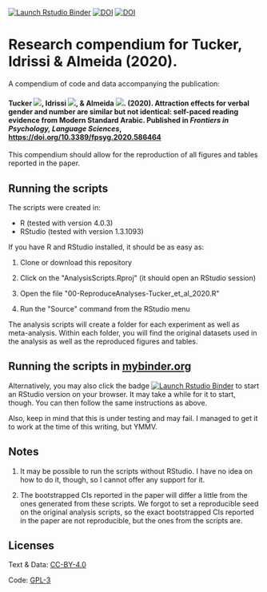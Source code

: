 <!-- badges: start -->
[![Launch Rstudio Binder](http://mybinder.org/badge_logo.svg)](https://mybinder.org/v2/gh/diogo-almeida/TuckerIdrissiAlmeida2020/main?urlpath=rstudio)
[![DOI](https://img.shields.io/badge/figshare-code&data-b03056.svg?style=flat&labelColor=556470&logo=data%3Aimage%2Fpng%3Bbase64%2CiVBORw0KGgoAAAANSUhEUgAAAHEAAABxCAMAAADVoLziAAAAb1BMVEUAAABVZHFZxLxgbnpjyMBqd4Nuy8R1gYx4z8mAi5WD082KlZ6N19GVnqaX2tWgqK%2BjzT2p0Emqsbiv01W0u8G01mK62m6%2FxcrA3XrG4IbHTVrLWGTOY2%2FSb3nVeoPZhY7ckJjgm6LjpqzmsbfqvMH7gV4gAAAAAXRSTlMAQObYZgAABmxJREFUeNrtmml%2FqkwMxY%2FFpbgzVpFrizjw%2FT%2Fj0yQcnN76U5B6n83%2Fi7u2HJNJMkko%2FrM8efLkyZMn2%2FUneDxzkLUCoyqKCo9g%2BPIJTQwUi1%2BfHPHzTF8UCEmgWP1SHmDlS6C4DxRzU8wfqUgjtw9WfA0VsU82GVCWQGmKHj%2FFaDBYBEYukTXW4aDn9yGCH1DiwSBGPwbCpE6O6ZSJkcnf30XqAJzy%2FAQlkq%2BO%2BloogFBxh0%2FMnTizGCirniYKTrNxelGRxk3Ep0I%2Fv0YDJeUhMkwhnJoYjUxoNlAW6IH5KYIpDutk3AI%2BzwH%2FfigCVzS%2F9yI2QSoSfz5BFyiueh0jcWlTVK2gNmnvayc4jJrje3vDTzHWY5Qz3FCxBFA7fdI7DysrzuqnKEVDU041E%2BlPnKldP%2F%2F0yBhdYOC%2FBU9koGaoPOBLPcIoyAYed3jsbSlM8YiY6fhSp%2BNuk%2BFk9smnAWbRgufMG03%2FJqA9vA8axS8PqKMmpnk0bt4ovnRWPJliAWdepeJ6ndT1tILm%2B4JH92JOuNtGHKxIW%2FSn5q4xdho2InlCCsRq4phWicBU5WvlV7TG7HhHwHI6R61YllYZHNPGtKYIYRm%2BCweiXj2Kt2FnOBQx5kF%2FirwpKuKu8dnhOW1U85g3OJekbIc70JudKb7UUMQu06jytPtVFfd7S1QrEFv7S4KufPwSqDjVUDQLtNKMxMA5G7uNapligoyVqSUbu3DZL0lRGZn%2FVLEywyNAYyNJJJ7sF1PMsKOi2LpvNVGI5NFslCI9A1lvpTico0k0VJVsPgUbG5N2tq4NS8n8UnE4IIBPrDyISW35qKS1Inw9v6Taw5hbk4sxdkCp9eLQ5HAWPKq9oohKgoxYWeWA0BD2A156Aq3GJ6A4VuGjNrjBPhDMNUEiVRy%2BvOo5XuCg5n2Yop5GGYQEbpKdXW%2FBk7ZteitxrQ%2BGkH2XtNztGkVy5YZ1589ExSLP0YW1ZlLOjzuxInCt43tbWW1Xr9aXTzdBuyZyOxE7ySsFOxoh4v18Kjhw5Z0VhaIOnhQ3mMn9zC%2F0XRWTc%2Bqad1wKh%2BtIq%2BrYiFR1D9GCuV0SNJGKVryvYDd%2Bo6hF8qAX%2B8HfFBRJOncr%2FilaKY5t%2BouQRtri%2BlLiR6haDvsMWLu5gNkN52BZf1%2FEqZUD%2B0d7RQ6K7YKALe1AYG4qd9lYweMG0ztsZFM9berdRnQzlGLn%2B%2FV82lgbMkRqKeLSVueIqQkOvxgKtFDcNp7lqDuxZvrUcnTjoEJFeLSgUew6ngenuZNPn4jq7WsuE9%2FUpV2IuysStXOzuzI15EgksMlbR0UOLkv91e5WMfbaLFZZy8MQiDqvIMbjJSclckXRB%2B1WHeyzaIKWrKJB5ALnthssOJZQkQE7arvBcU2qvNZuGkupHk4vX46SeUcbvYLEmgyElnuxiOm55CPkF1aVb5%2FRST2rFTGfBo9qYeXAAOBcGuwvTHZ4%2BVu0X%2BUITdzAaK0YXU7ht68fejiEUvrfCsgrUrqr1X6TWz0As3jGuXUVxdJEhQVILB%2BNUtFkC6hJZRkirNBGckJbXfBX%2FeVNbLQiKxkvNsZyVkdz6ye8DsBlTwtcEGimrBbHqghBH88ao4p2R1h7RBuB1HVd5tJWzZkZXLzQGbmED2fkOIYqNjPykPdAR2bxqs7Plfh6FO4B6pqnpnACKLgHkARZogcORMe1XJ%2BtDYkYUw97%2Fcl%2FaxZ8Xtis5eHLurYLHPZwzKtvy9G7dlay9as415kisEnqIjivA9JZ5LC0cmd1z17OujFOWTqu2W6iTrulXoURJyruX8f37x7tD94Uw6mkaYkUKnLL0X33eOR%2BlYonNoH7HaxiM1Jn8YLHgB6K3CE3XkXly%2FMOmYRlxftgq73suENmb%2BsZORf25AyMgfB9pJ92ECRV9W2VVSsm7KQDRUvSn4MTJYtKoBhrSfr4wXee%2B9oorp8IFaVY89gZxv2gUjCnL3VdLL%2B4OBY9KvKr%2BjpTCN9zDmmevaWaNSXqgy%2B0s54mCqa9pT85KCqsiu%2BSjsoOPdhQkVxUJFlvr9LIbfM%2BgIrL8K2xz3Mf7kj6p8UeCA5wyZdg1qylfFdOn2wf8FMWwkLD1Llm9C4f%2BTMPdOjkz%2F2UBV%2FDp49VDL06YjeLR3qVkfO7IiPnITQ94epLKlbHY4VHM%2BEq48%2BROod%2FAE%2BePHny5C%2Fb05LcOfhPQAAAAABJRU5ErkJggg%3D%3D)](https://figshare.com/projects/Attraction_Effects_for_Verbal_Gender_and_Number_Are_Similar_but_Not_Identical_Self-Paced_Reading_Evidence_from_Modern_Standard_Arabic/18823)
[![DOI](https://img.shields.io/badge/DOI:-10.3389/fpsyg.2020.586464-d3464d.svg?style=flat&labelColor=606060&logo=data%3Aimage%2Fpng%3Bbase64%2CiVBORw0KGgoAAAANSUhEUgAAACQAAAAoCAYAAACWwljjAAAAAXNSR0IArs4c6QAACNxJREFUGBnFwXmMnVUZwOHfe8757neXmXtnptOFrtPqtEBpi0ArtFQKZZVVFlkkUcQloMQ%2FlPgHCsEEBKLGoIgSUMCEPYIEZLMssjSShm5IByjT0mE2Zulsd%2B72fee1U0psrkOxA%2BrzCB%2Fj0uee1JxzzM3UcMVhRwr%2FZcI%2BXLDmcW1wAQYYiSOGY49HqTGWKUGC6ek001MZLly4RPiUCB%2Fh%2FL8%2BplODBGM8YEUwjBFUPWWghHDHlpe4JhVw7Vd%2FJHwKDOM4Z83jOiURMsbzgdh7Kt5T8jERQmAdpY4tzGm5gyiO%2BbQ4qlz8%2BJ%2B0LhFStoZYwaAYr1hVRBURQYyhc%2FtG3tl8D5JuZsdgB58Wx17W3XKrbr38OjhvNYOTcgxPaSRfl2U4k6GYDKk4hwj0tm7kzc1%2FpCYzh1R5iO6RXj5K%2FyN3avx%2BG3FvG3H%2FNvx7z5A581c0XHiFMA5hL62PPaHrTjuFurqlxANvAwFaM4PyETMpzptOafYM3qhX7u9%2BipmuERVl2EdY4%2FjD3KOZWyoz0tGCDLbjR9vAV9CgARM2IMkcksyiUQmTSDLt6ruEcQhV7gfNHHcmfqSAAFIoI70FTOcAji7eWj2N7x97IJ8vVSiLEiF0AncO9fM5Moym63BBCrUBIoKooj5GfcRuURkd7SVz6hXUnXCOUMVRxQFmuIDszIMV1Bp0aobKzCwazSHMWabEZTwCCGM6geGGeRhNIHEZ9RESlRij7CHsYsAlwIWUNr7AeBxVAprRSowGFlTBK1IoYwsgo0oq52iMM0TCbgaIUQbiYYjSqHjAoGL4KBJkiDu3MB5DlfAL8%2FE9IyAgsSIKKoIaQROGsAD1sVIREGW3UJT38yGxCIJhn3wMLkTV03vnTUoVQ5VkcxOSdNhJtUhtEhKWMRopqp5gxNNQUYoIFsXYmIVdWV57vo7eEoTG45V98CACQZry1lepZqhiczXsfOdlKi%2FuIGrtQ2OPqU3hJmexU3MEyST1ZRgyHrWesDPH5Ofr2dhj2dAV4gyosm%2FqkSCNjvSw8%2BHfK3txVJmy8ihG3zgXXyhSemETpYH1RIACAiSZQd2yAxl1AeltOeTFekxCaQjh%2BdaAo2Yakk6JvCDiAcOHFEFxoKA2AUGW4htr2ZujyvwvnSXs8e6LL%2BpIezv59zoov9dD1L4T2dJHdmiQsDNL6ql6RusVCTyZkmFdn6GlJ2DpzBJF77BiAQFVBEXwOK1giLAx4Cpoz6vkn3lQMyecJ%2Bzi2Ic5K1cKVdY9fZem1z7BtJuzaBOIerRssA6I4G87QpZML5OkiI1jDBGCR4FYLDEJRk0NRZNmJKyl2xxC0FXgQ4798GDL7%2FS54iZmHTbK8jkp1voE0zCUBByQdfBSh%2BX0HmX%2BFOiPc5RcmmFTw05bS4%2FN0GVr2G5StLgUz5KAtOG3By%2FkQ8I%2BPN1yn7buXM%2F2wTXsLK3DADaxnAucpX%2FNJM644QDOParCwIjBWVAPpeEKi1fPYsaiOWyKAja6FK9LCMaBWEDYTRSKZcgl4dIThD0cVR7dfIe2Dr5Ge34tf269gJQ9lNpgHnWpRRiEQS3jK%2B0cvqCDBc1TKZYMzoICEnlSdQlunrsQwslgyiCAelAPPgYUBPAKUcRv5jdxOf%2Fi2OW%2B9b%2FUHUMb6C68wjNt3yVpl1AbzKMxXAwokRYpxwOoKhVxRN4wtaGbb60e5qbbsqxYFjGSN9hChfZDZ0NDFkrDIIAKu4mACCBgBCoRZDNcvnKRsBfzw6cP05c7f8xAaTv1icOYmT6fhrAZEUPJD1Lwg8RaBgwiFgFUwRrPqiVdqAdVQVTxyYCNzU0gAgiIBTEgBhBQPhArxJ6rmhqpZiaFi5mePpvaxEwgpuAHKfkRVCuAwWABQ7WKd8yb1sM3zxtla5slQ5mdzVNg8iQoRyAGVNlNACMQGAgdWIGE47qTjxCqGE9EMR6g4vN4PAaDwQCGcQm7qRrCRJETl%2FWyuQNsAH8%2FqAkCC1oB5yEMILAgApGHfBn6RqB9gNVTahmPU%2FUYLCD8RxRUQBS8dxzU1MUlyyfRETbAjKlQ9kAKCh7yQ%2BzmLKQCqE9zUS5Jc02aa08%2BQhiHi30ZEWEiIrVkU%2F2cdkwf57QdB2EtFPLg8lyYtRyy%2BLPMrUtz0dIDhT3uYd%2BcJwYM%2B8MqqAAqeG9YtmiA25vamJ1rpTHXRU5byDadzeSjzhb2kwPDfhEQYQ9PrEnqawa5qPZWrHZiBDQCG3yRiXDsB1XwHqIIVA1iAAXVGNUkZRahavHxBqwPmQjDx1CFOAYfgwgESajNxFiJqcQGYYwh0loUQShjAGeEiTCMQz3EMfgYjFGSKSWVAWOEoW7DP1oyROLIJouUvUEVrJQRlE%2FKsYf3oAoi4JwSBuwilAqG93uE7h3w3lZhS4vy6%2B0Zth6%2FgG8c00XT5D5Gikki73BWUeUTceodSokgMFgHqsJoXujeYeh8F7a9BetbwL8DxB6yAmnl%2BodS%2FOXN2fz09FpWHdyOSIVCOY01HmEXFSbCBakigcnR35enr0tobzW8s0VpaVHoEHBADjhAIQSMUgvEGWXDDsspP2%2FkmjMzfH1VB7MahhkuJPAKTpSJcNs35bjt2fUs53Be2VCEtysww0CNwGyFADCAAh6IYNgDFhobPb0luPaBFI%2B2NHHjGf2sPLCNMbFaJsLcdtndctXB3%2BaVBx%2BBMGLBqgxMiqFGIQA8EAExoHzAAAq9FUgECk0x6zscJ949i1ueW0p%2FHlJmlIkQ9ljzwlpd%2FbUbYVsHi44%2FmM19eYg8WOHfeGVMOmGZlg7JOEPPUJ6udZ3AVqCW15%2B7lkOO%2FYqwn4QqP7j6F%2Fqzn9xI49JjSCcCdgwWwQl4BYRcaJmcSmAE3uoegpY24H2Yt5QrLz6aVSsO59STVgkTJIzjsade0NNOugHIs2DVHN4eLtGUSRBHnne3DULndsDTfNyRXHLqclYcuYRjViwT%2Ftsuu%2FJ6hYOUz5yhMF9hmZ7w5e%2Fprbffq%2Fy%2FPPDwk7rirO%2FovQ89rvwP%2FBNSQ9dQqZxzTAAAAABJRU5ErkJggg%3D%3D)](https://www.frontiersin.org/articles/10.3389/fpsyg.2020.586464/full)
<!-- badges: end -->


# Research compendium for Tucker, Idrissi & Almeida (2020).

A compendium of code and data accompanying the publication:

#### Tucker [![](https://orcid.org/sites/default/files/images/orcid_16x16.png)](http://orcid.org/0000-0002-1514-4598), Idrissi [![](https://orcid.org/sites/default/files/images/orcid_16x16.png)](http://orcid.org/0000-0002-2226-6016), & Almeida [![](https://orcid.org/sites/default/files/images/orcid_16x16.png)](http://orcid.org/0000-0003-4674-8092). (2020). Attraction effects for verbal gender and number are similar but not identical: self-paced reading evidence from Modern Standard Arabic.  Published in *Frontiers in Psychology, Language Sciences*, <https://doi.org/10.3389/fpsyg.2020.586464>

This compendium should allow for the reproduction of all figures and tables reported in the paper.

## Running the scripts

The scripts were created in:

* R (tested with version 4.0.3)
* RStudio (tested with version 1.3.1093)

If you have R and RStudio installed, it should be as easy as:

1. Clone or download this repository

2. Click on the "AnalysisScripts.Rproj" (it should open an RStudio session)

2. Open the file "00-ReproduceAnalyses-Tucker_et_al_2020.R"

3. Run the "Source" command from the RStudio menu

The analysis scripts will create a folder for each experiment as well as meta-analysis. Within each folder, you will find the original datasets used in the analysis as well as the reproduced figures and tables.

## Running the scripts in [mybinder.org](https://mybinder.org)

Alternatively, you may also click the badge [![Launch Rstudio Binder](http://mybinder.org/badge_logo.svg)](https://mybinder.org/v2/gh/diogo-almeida/TuckerIdrissiAlmeida2020/main?urlpath=rstudio) to start an RStudio version on your browser. It may take a while for it to start, though. You can then follow the same instructions as above.

Also, keep in mind that this is under testing and may fail. I managed to get it to work at the time of this writing, but YMMV.

## Notes

1. It may be possible to run the scripts without RStudio. I have no idea on how to do it, though, so I cannot offer any support for it.

2. The bootstrapped CIs reported in the paper will differ a little from the ones generated from these scripts. We forgot to set a reproducible seed on the original analysis scripts, so the exact bootstrapped CIs reported in the paper are not reproducible, but the ones from the scripts are.

## Licenses

Text & Data: [CC-BY-4.0](http://creativecommons.org/licenses/by/4.0/)

Code: [GPL-3](https://www.gnu.org/licenses/gpl-3.0.en.html)



